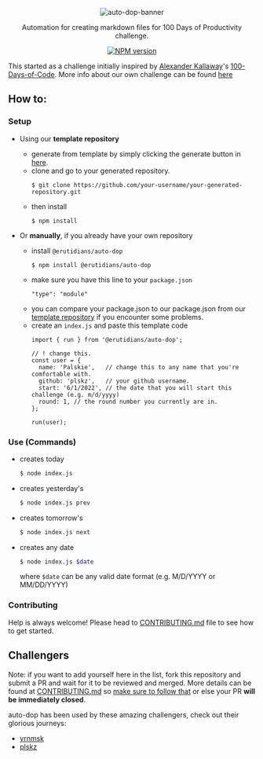 <div align="center">

![auto-dop-banner](https://user-images.githubusercontent.com/57343545/177624833-3deb3e4b-c9c2-4e33-8fe8-a25004376eb7.png)

<p>
Automation for creating markdown files for 100 Days of Productivity challenge.
</p>

<p align="center">
<a href="https://www.npmjs.com/package/@erutidians/auto-dop"><img src="https://img.shields.io/npm/v/@erutidians/auto-dop?color=c95f8b" alt="NPM version"></a></p>
</div>

This started as a challenge initially inspired by [Alexander Kallaway](https://github.com/Kallaway)'s [100-Days-of-Code](https://github.com/Kallaway/100-days-of-code). More info about our own challenge can be found [here](https://github.com/Erutidians/100-days-of-productivity)

## How to:

### Setup

<ul>
    <li>Using our <b>template repository</b></li>
    <ul>
        <li>generate from template by simply clicking the generate button in <a href='https://github.com/Erutidians/100-days-of-productivity' target='_blank'>here</a>.</li>
        <li>clone and go to your generated repository.</li>
        <pre><code>$ git clone https://github.com/your-username/your-generated-repository.git</code></pre>
        <li>then install</li>
        <pre><code>$ npm install</code></pre>
    </ul>
    <li>Or <b>manually</b>, if you already have your own repository</li>
    <ul>
        <li>install <code>@erutidians/auto-dop</code></li>
        <pre><code>$ npm install @erutidians/auto-dop</code></pre>
        <li>make sure you have this line to your <code>package.json</code></li>
        <pre><code>"type": "module"</code></pre>
        <li>you can compare your package.json to our package.json from our <a href='https://github.com/Erutidians/100-days-of-productivity' target='_blank'>template repository</a> if you encounter some problems.</li>
        <li>create an <code>index.js</code> and paste this template code</li>

<pre><code>import { run } from '@erutidians/auto-dop';

// ! change this.
const user = {
  name: 'Palskie',   // change this to any name that you're comfortable with.
  github: 'plskz',   // your github username.
  start: '6/1/2022', // the date that you will start this challenge (e.g. m/d/yyyy)
  round: 1, // the round number you currently are in.
};

run(user);</code></pre>

</ul></ul>

### Use (Commands)

- creates today
    ```bash
    $ node index.js
    ```
- creates yesterday's
    ```bash
    $ node index.js prev
    ```
- creates tomorrow's
    ```bash
    $ node index.js next
    ```
- creates any date
    ```bash
    $ node index.js $date
    ```
    where `$date` can be any valid date format (e.g. M/D/YYYY or MM/DD/YYYY)

### Contributing
Help is always welcome! Please head to [CONTRIBUTING.md](./CONTRIBUTING.md) file to see how to get started.

## Challengers

Note: if you want to add yourself here in the list, fork this repository and submit a PR and wait for it to be reviewed and merged. More details can be found at [CONTRIBUTING.md](./CONTRIBUTING.md/#challengers) so <u>make sure to follow that</u> or else your PR <b>will be immediately closed</b>.

auto-dop has been used by these amazing challengers, check out their glorious journeys:

- [yrnmsk](https://github.com/yrnmsk/100-days-of-productivity)
- [plskz](https://github.com/plskz/100-days-of-productivity)

